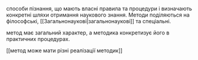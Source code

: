 способи пізнання, що мають власні правила та процедури і
визначають конкретні шляхи отримання наукового знання. Методи
поділяються на філософські, [[Загальнонаукові|загальнонаукові]] та спеціальні.


метод має загальний характер, а методика
конкретизує його в практичних процедурах.


[[метод може мати різні реалізації методик]]